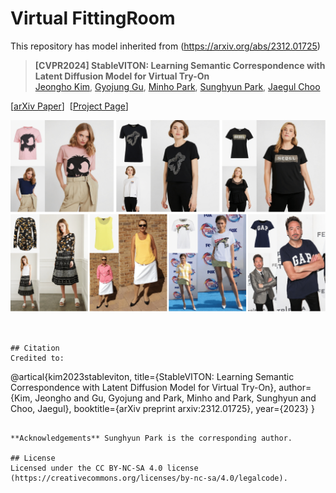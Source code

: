 # Virtual FittingRoom
This repository has model inherited from (https://arxiv.org/abs/2312.01725)

> **[CVPR2024] StableVITON: Learning Semantic Correspondence with Latent Diffusion Model for Virtual Try-On**<br>
> [Jeongho Kim](https://scholar.google.co.kr/citations?user=ucoiLHQAAAAJ&hl=ko), [Gyojung Gu](https://www.linkedin.com/in/gyojung-gu-29033118b/), [Minho Park](https://pmh9960.github.io/), [Sunghyun Park](https://psh01087.github.io/), [Jaegul Choo](https://sites.google.com/site/jaegulchoo/) 

[[arXiv Paper](https://arxiv.org/abs/2312.01725)]&nbsp;
[[Project Page](https://rlawjdghek.github.io/StableVITON/)]&nbsp;

![teaser](assets/teaser.png)&nbsp;


```

## Citation
Credited to:
```
@artical{kim2023stableviton,
    title={StableVITON: Learning Semantic Correspondence with Latent Diffusion Model for Virtual Try-On},
    author={Kim, Jeongho and Gu, Gyojung and Park, Minho and Park, Sunghyun and Choo, Jaegul},
    booktitle={arXiv preprint arxiv:2312.01725},
    year={2023}
}
```

**Acknowledgements** Sunghyun Park is the corresponding author.

## License
Licensed under the CC BY-NC-SA 4.0 license (https://creativecommons.org/licenses/by-nc-sa/4.0/legalcode).
